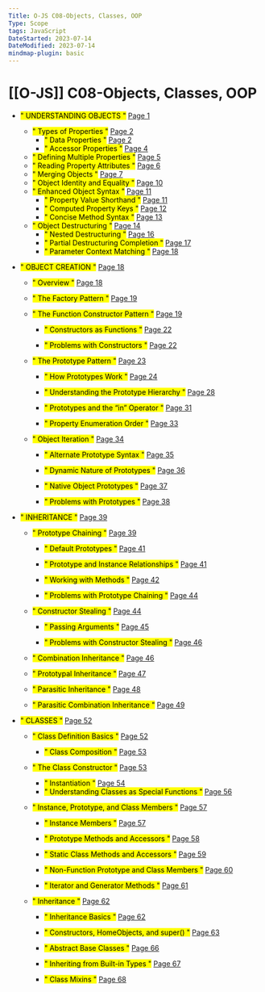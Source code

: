 ```yaml
---
Title: O-JS C08-Objects, Classes, OOP
Type: Scope
tags: JavaScript
DateStarted: 2023-07-14
DateModified: 2023-07-14
mindmap-plugin: basic
---
```

# [[O-JS]] C08-Objects, Classes, OOP
- <mark class="hltr-gray ">" UNDERSTANDING OBJECTS "</mark> [Page 1 ]( zotero://open-pdf/library/items/HXLG5YLN?page=1&annotation=U5UPFX4M )
	- <mark class="hltr-gray ">" Types of Properties "</mark> [Page 2 ]( zotero://open-pdf/library/items/HXLG5YLN?page=2&annotation=V2GFDWV5)
		- <mark class="hltr-gray ">" Data Properties "</mark> [Page 2 ]( zotero://open-pdf/library/items/HXLG5YLN?page=2&annotation=JXYA3W4D )
		- <mark class="hltr-gray ">" Accessor Properties "</mark> [Page 4 ]( zotero://open-pdf/library/items/HXLG5YLN?page=4&annotation=6CAUE3TL)
	- <mark class="hltr-gray ">" Defining Multiple Properties "</mark> [Page 5 ]( zotero://open-pdf/library/items/HXLG5YLN?page=5&annotation=9DCTFPRS)
	- <mark class="hltr-gray ">" Reading Property Attributes "</mark> [Page 6 ]( zotero://open-pdf/library/items/HXLG5YLN?page=6&annotation=4DEDX8G9)
	- <mark class="hltr-gray ">" Merging Objects "</mark> [Page 7 ]( zotero://open-pdf/library/items/HXLG5YLN?page=7&annotation=DHM8DRU4)
	- <mark class="hltr-gray ">" Object Identity and Equality "</mark> [Page 10 ]( zotero://open-pdf/library/items/HXLG5YLN?page=10&annotation=N7WFLRRG)
	- <mark class="hltr-gray ">" Enhanced Object Syntax "</mark> [Page 11 ]( zotero://open-pdf/library/items/HXLG5YLN?page=11&annotation=KTR6M2NX)
		- <mark class="hltr-gray ">" Property Value Shorthand "</mark> [Page 11 ]( zotero://open-pdf/library/items/HXLG5YLN?page=11&annotation=E8FCV2JJ )
		- <mark class="hltr-gray ">" Computed Property Keys "</mark> [Page 12 ]( zotero://open-pdf/library/items/HXLG5YLN?page=12&annotation=N4AITIBI)
		- <mark class="hltr-gray ">" Concise Method Syntax "</mark> [Page 13 ]( zotero://open-pdf/library/items/HXLG5YLN?page=13&annotation=IXVJ9PSN)
	- <mark class="hltr-gray ">" Object Destructuring "</mark> [Page 14 ]( zotero://open-pdf/library/items/HXLG5YLN?page=14&annotation=N8KXF6N5)
		- <mark class="hltr-gray ">" Nested Destructuring "</mark> [Page 16 ]( zotero://open-pdf/library/items/HXLG5YLN?page=16&annotation=NAPX4R8F)
		- <mark class="hltr-gray ">" Partial Destructuring Completion "</mark> [Page 17 ]( zotero://open-pdf/library/items/HXLG5YLN?page=17&annotation=H8HINXN3)
		- <mark class="hltr-gray ">" Parameter Context Matching "</mark> [Page 18 ]( zotero://open-pdf/library/items/HXLG5YLN?page=18&annotation=LYYQIFJI)

- <mark class="hltr-gray ">" OBJECT CREATION "</mark> [Page 18 ]( zotero://open-pdf/library/items/HXLG5YLN?page=18&annotation=YTJ28SIK)

	- <mark class="hltr-gray ">" Overview "</mark> [Page 18 ]( zotero://open-pdf/library/items/HXLG5YLN?page=18&annotation=6T77EABC)
	
	- <mark class="hltr-gray ">" The Factory Pattern "</mark> [Page 19 ]( zotero://open-pdf/library/items/HXLG5YLN?page=19&annotation=2ND36UVM)
	
	- <mark class="hltr-gray ">" The Function Constructor Pattern "</mark> [Page 19 ]( zotero://open-pdf/library/items/HXLG5YLN?page=19&annotation=MNKLC92G)
		
		- <mark class="hltr-gray ">" Constructors as Functions "</mark> [Page 22 ]( zotero://open-pdf/library/items/HXLG5YLN?page=22&annotation=5KLBLHQM)
		
		- <mark class="hltr-gray ">" Problems with Constructors "</mark> [Page 22 ]( zotero://open-pdf/library/items/HXLG5YLN?page=22&annotation=3KN53VMQ)
	
	- <mark class="hltr-gray ">" The Prototype Pattern "</mark> [Page 23 ]( zotero://open-pdf/library/items/HXLG5YLN?page=23&annotation=8YXP4PQH)
	
		- <mark class="hltr-gray ">" How Prototypes Work "</mark> [Page 24 ]( zotero://open-pdf/library/items/HXLG5YLN?page=24&annotation=4JH9S9X6)
		
		- <mark class="hltr-gray ">" Understanding the Prototype Hierarchy "</mark> [Page 28 ]( zotero://open-pdf/library/items/HXLG5YLN?page=28&annotation=522VBUDL)
		
		- <mark class="hltr-gray ">" Prototypes and the “in” Operator "</mark> [Page 31 ]( zotero://open-pdf/library/items/HXLG5YLN?page=31&annotation=8W3282IZ)
	
		- <mark class="hltr-gray ">" Property Enumeration Order "</mark> [Page 33 ]( zotero://open-pdf/library/items/HXLG5YLN?page=33&annotation=CABV4RBP )
	
	- <mark class="hltr-gray ">" Object Iteration "</mark> [Page 34 ]( zotero://open-pdf/library/items/HXLG5YLN?page=34&annotation=KZ9K8QE4)
		
		- <mark class="hltr-gray ">" Alternate Prototype Syntax "</mark> [Page 35 ]( zotero://open-pdf/library/items/HXLG5YLN?page=35&annotation=Y6SNPUVN)
		
		- <mark class="hltr-gray ">" Dynamic Nature of Prototypes "</mark> [Page 36 ]( zotero://open-pdf/library/items/HXLG5YLN?page=36&annotation=JQ4SMDGF)
		
		- <mark class="hltr-gray ">" Native Object Prototypes "</mark> [Page 37 ]( zotero://open-pdf/library/items/HXLG5YLN?page=37&annotation=RADK2JXR)
		
		- <mark class="hltr-gray ">" Problems with Prototypes "</mark> [Page 38 ]( zotero://open-pdf/library/items/HXLG5YLN?page=38&annotation=IHS32X6K)

- <mark class="hltr-gray ">" INHERITANCE "</mark> [Page 39 ]( zotero://open-pdf/library/items/HXLG5YLN?page=39&annotation=QAFS78YM)
	
	- <mark class="hltr-gray ">" Prototype Chaining "</mark> [Page 39 ]( zotero://open-pdf/library/items/HXLG5YLN?page=39&annotation=BCICI6VS)
	
		- <mark class="hltr-gray ">" Default Prototypes "</mark> [Page 41 ]( zotero://open-pdf/library/items/HXLG5YLN?page=41&annotation=NELSKB3W)
		
		- <mark class="hltr-gray ">" Prototype and Instance Relationships "</mark> [Page 41 ]( zotero://open-pdf/library/items/HXLG5YLN?page=41&annotation=DT4PRVG5)
		
		- <mark class="hltr-gray ">" Working with Methods "</mark> [Page 42 ]( zotero://open-pdf/library/items/HXLG5YLN?page=42&annotation=FKIDXDP2)
		
		- <mark class="hltr-gray ">" Problems with Prototype Chaining "</mark> [Page 44 ]( zotero://open-pdf/library/items/HXLG5YLN?page=44&annotation=PC2GL65Q)
	
	- <mark class="hltr-gray ">" Constructor Stealing "</mark> [Page 44 ]( zotero://open-pdf/library/items/HXLG5YLN?page=44&annotation=8QC8U53R)
	
		- <mark class="hltr-gray ">" Passing Arguments "</mark> [Page 45 ]( zotero://open-pdf/library/items/HXLG5YLN?page=45&annotation=UVKNUJX8)
		
		- <mark class="hltr-gray ">" Problems with Constructor Stealing "</mark> [Page 46 ]( zotero://open-pdf/library/items/HXLG5YLN?page=46&annotation=N38EG26R)
	
	- <mark class="hltr-gray ">" Combination Inheritance "</mark> [Page 46 ]( zotero://open-pdf/library/items/HXLG5YLN?page=46&annotation=FJZ5T9MS)
	
	- <mark class="hltr-gray ">" Prototypal Inheritance "</mark> [Page 47 ]( zotero://open-pdf/library/items/HXLG5YLN?page=47&annotation=EN77REEL)
	
	- <mark class="hltr-gray ">" Parasitic Inheritance "</mark> [Page 48 ]( zotero://open-pdf/library/items/HXLG5YLN?page=48&annotation=A6JTJRUM)
	
	- <mark class="hltr-gray ">" Parasitic Combination Inheritance "</mark> [Page 49 ]( zotero://open-pdf/library/items/HXLG5YLN?page=49&annotation=MFXF6GML)

- <mark class="hltr-gray ">" CLASSES "</mark> [Page 52 ]( zotero://open-pdf/library/items/HXLG5YLN?page=52&annotation=BE3LJFYN)
	
	- <mark class="hltr-gray ">" Class Definition Basics "</mark> [Page 52 ]( zotero://open-pdf/library/items/HXLG5YLN?page=52&annotation=7QN7K9HT)
	
		- <mark class="hltr-gray ">" Class Composition "</mark> [Page 53 ]( zotero://open-pdf/library/items/HXLG5YLN?page=53&annotation=53UZPFU7 )
	
	- <mark class="hltr-gray ">" The Class Constructor "</mark> [Page 53 ]( zotero://open-pdf/library/items/HXLG5YLN?page=53&annotation=C64UHZWL)
	
		- <mark class="hltr-gray ">" Instantiation "</mark> [Page 54 ]( zotero://open-pdf/library/items/HXLG5YLN?page=54&annotation=BME6SI6D )
		- <mark class="hltr-gray ">" Understanding Classes as Special Functions "</mark> [Page 56 ]( zotero://open-pdf/library/items/HXLG5YLN?page=56&annotation=Q44624VK )
	
	- <mark class="hltr-gray ">" Instance, Prototype, and Class Members "</mark> [Page 57 ]( zotero://open-pdf/library/items/HXLG5YLN?page=57&annotation=4H58E3NL )
		- <mark class="hltr-gray ">" Instance Members "</mark> [Page 57 ]( zotero://open-pdf/library/items/HXLG5YLN?page=57&annotation=ZLFLYHLE)
		
		- <mark class="hltr-gray ">" Prototype Methods and Accessors "</mark> [Page 58 ]( zotero://open-pdf/library/items/HXLG5YLN?page=58&annotation=KHHMJSYI)
		
		- <mark class="hltr-gray ">" Static Class Methods and Accessors "</mark> [Page 59 ]( zotero://open-pdf/library/items/HXLG5YLN?page=59&annotation=9E9JFFDT)
		
		- <mark class="hltr-gray ">" Non-Function Prototype and Class Members "</mark> [Page 60 ]( zotero://open-pdf/library/items/HXLG5YLN?page=60&annotation=QDMCS4ZW)
		
		- <mark class="hltr-gray ">" Iterator and Generator Methods "</mark> [Page 61 ]( zotero://open-pdf/library/items/HXLG5YLN?page=61&annotation=E534WXP2)
	
	- <mark class="hltr-gray ">" Inheritance "</mark> [Page 62 ]( zotero://open-pdf/library/items/HXLG5YLN?page=62&annotation=ZNJ3XPGJ)
	
		- <mark class="hltr-gray ">" Inheritance Basics "</mark> [Page 62 ]( zotero://open-pdf/library/items/HXLG5YLN?page=62&annotation=GX3VN4T3)
		
		- <mark class="hltr-gray ">" Constructors, HomeObjects, and super() "</mark> [Page 63 ]( zotero://open-pdf/library/items/HXLG5YLN?page=63&annotation=T63Q42VU)
		
		- <mark class="hltr-gray ">" Abstract Base Classes "</mark> [Page 66 ]( zotero://open-pdf/library/items/HXLG5YLN?page=66&annotation=KNZSEMEM)
		
		- <mark class="hltr-gray ">" Inheriting from Built-in Types "</mark> [Page 67 ]( zotero://open-pdf/library/items/HXLG5YLN?page=67&annotation=YELLRVGN)
		
		- <mark class="hltr-gray ">" Class Mixins "</mark> [Page 68 ]( zotero://open-pdf/library/items/HXLG5YLN?page=68&annotation=HAL9TTM2)
